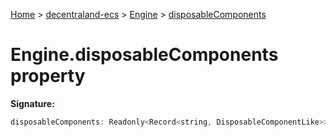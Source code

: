 [Home](./index) &gt; [decentraland-ecs](./decentraland-ecs.md) &gt; [Engine](./decentraland-ecs.engine.md) &gt; [disposableComponents](./decentraland-ecs.engine.disposablecomponents.md)

# Engine.disposableComponents property


**Signature:**
```javascript
disposableComponents: Readonly<Record<string, DisposableComponentLike>>
```
